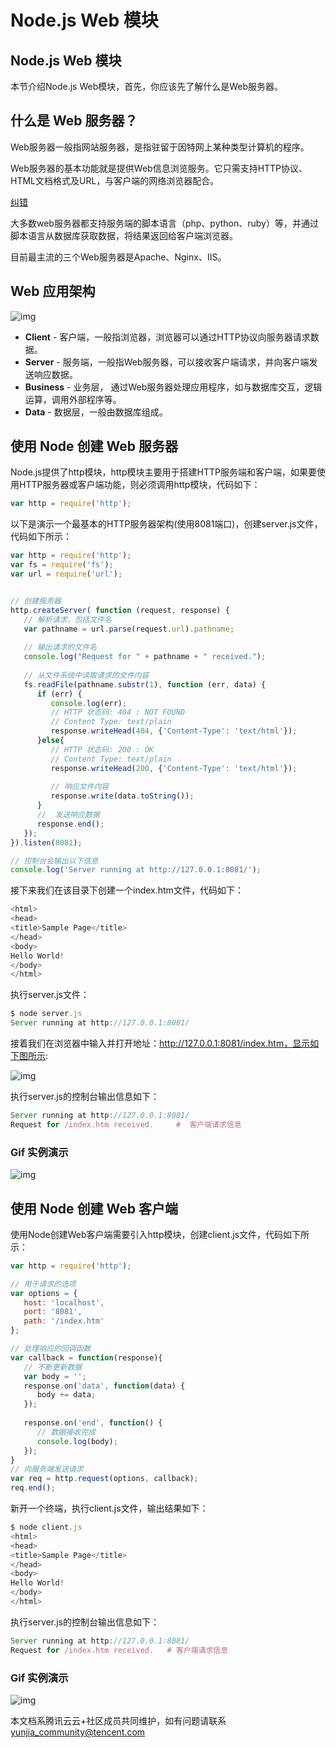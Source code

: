 # Node.js Web 模块

## Node.js Web 模块

本节介绍Node.js Web模块，首先，你应该先了解什么是Web服务器。

## 什么是 Web 服务器？

Web服务器一般指网站服务器，是指驻留于因特网上某种类型计算机的程序。

Web服务器的基本功能就是提供Web信息浏览服务。它只需支持HTTP协议、HTML文档格式及URL，与客户端的网络浏览器配合。

[纠错](javascript:;)

大多数web服务器都支持服务端的脚本语言（php、python、ruby）等，并通过脚本语言从数据库获取数据，将结果返回给客户端浏览器。

目前最主流的三个Web服务器是Apache、Nginx、IIS。

## Web 应用架构

![img](https://ask.qcloudimg.com/http-save/devdocs/woh4iyjaz2.jpeg)

- **Client** - 客户端，一般指浏览器，浏览器可以通过HTTP协议向服务器请求数据。
- **Server** - 服务端，一般指Web服务器，可以接收客户端请求，并向客户端发送响应数据。
- **Business** - 业务层， 通过Web服务器处理应用程序，如与数据库交互，逻辑运算，调用外部程序等。
- **Data** - 数据层，一般由数据库组成。

## 使用 Node 创建 Web 服务器

Node.js提供了http模块，http模块主要用于搭建HTTP服务端和客户端，如果要使用HTTP服务器或客户端功能，则必须调用http模块，代码如下：

```js
var http = require('http');
```

以下是演示一个最基本的HTTP服务器架构(使用8081端口)，创建server.js文件，代码如下所示：

```js
var http = require('http');
var fs = require('fs');
var url = require('url');


// 创建服务器
http.createServer( function (request, response) {  
   // 解析请求，包括文件名
   var pathname = url.parse(request.url).pathname;
   
   // 输出请求的文件名
   console.log("Request for " + pathname + " received.");
   
   // 从文件系统中读取请求的文件内容
   fs.readFile(pathname.substr(1), function (err, data) {
      if (err) {
         console.log(err);
         // HTTP 状态码: 404 : NOT FOUND
         // Content Type: text/plain
         response.writeHead(404, {'Content-Type': 'text/html'});
      }else{	         
         // HTTP 状态码: 200 : OK
         // Content Type: text/plain
         response.writeHead(200, {'Content-Type': 'text/html'});	
         
         // 响应文件内容
         response.write(data.toString());		
      }
      //  发送响应数据
      response.end();
   });   
}).listen(8081);

// 控制台会输出以下信息
console.log('Server running at http://127.0.0.1:8081/');
```

接下来我们在该目录下创建一个index.htm文件，代码如下：

```js
<html>
<head>
<title>Sample Page</title>
</head>
<body>
Hello World!
</body>
</html>
```

执行server.js文件：

```js
$ node server.js
Server running at http://127.0.0.1:8081/
```

接着我们在浏览器中输入并打开地址：http://127.0.0.1:8081/index.htm，显示如下图所示:

![img](https://ask.qcloudimg.com/http-save/devdocs/80ygsd5r3c.jpeg)

执行server.js的控制台输出信息如下：

```js
Server running at http://127.0.0.1:8081/
Request for /index.htm received.     #  客户端请求信息
```

### Gif 实例演示

![img](https://ask.qcloudimg.com/http-save/devdocs/m9jdr6ip5g.gif)

## 使用 Node 创建 Web 客户端

使用Node创建Web客户端需要引入http模块，创建client.js文件，代码如下所示：

```js
var http = require('http');

// 用于请求的选项
var options = {
   host: 'localhost',
   port: '8081',
   path: '/index.htm'  
};

// 处理响应的回调函数
var callback = function(response){
   // 不断更新数据
   var body = '';
   response.on('data', function(data) {
      body += data;
   });
   
   response.on('end', function() {
      // 数据接收完成
      console.log(body);
   });
}
// 向服务端发送请求
var req = http.request(options, callback);
req.end();
```

新开一个终端，执行client.js文件，输出结果如下：

```js
$ node client.js
<html>
<head>
<title>Sample Page</title>
</head>
<body>
Hello World!
</body>
</html>
```

执行server.js的控制台输出信息如下：

```js
Server running at http://127.0.0.1:8081/
Request for /index.htm received.   # 客户端请求信息
```

### Gif 实例演示

![img](https://ask.qcloudimg.com/http-save/devdocs/9817cmgsjp.gif)

本文档系腾讯云云+社区成员共同维护，如有问题请联系 yunjia_community@tencent.com